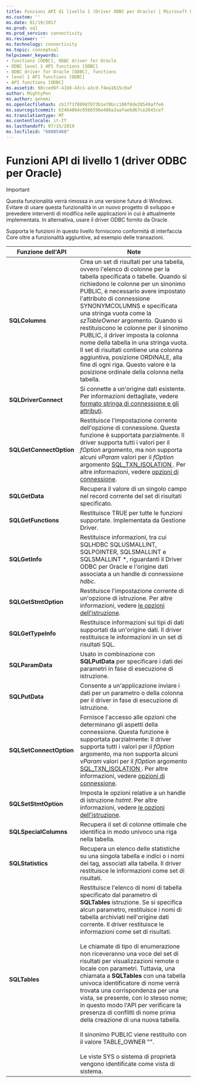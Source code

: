 ```yaml
---
title: Funzioni API di livello 1 (Driver ODBC per Oracle) | Microsoft Docs
ms.custom: ''
ms.date: 01/19/2017
ms.prod: sql
ms.prod_service: connectivity
ms.reviewer: ''
ms.technology: connectivity
ms.topic: conceptual
helpviewer_keywords:
- functions [ODBC], ODBC driver for Oracle
- ODBC level 1 API functions [ODBC]
- ODBC driver for Oracle [ODBC], functions
- level 1 API functions [ODBC]
- API functions [ODBC]
ms.assetid: 98cced6f-41b8-43c1-a3cd-f4ea1615c0af
author: MightyPen
ms.author: genemi
ms.openlocfilehash: cb1771f88987073b1ef0bcc106f8de28549affe6
ms.sourcegitcommit: b2464064c0566590e486a3aafae6d67ce2645cef
ms.translationtype: MT
ms.contentlocale: it-IT
ms.lasthandoff: 07/15/2019
ms.locfileid: "68085468"
---
```

# <a name="level-1-api-functions-odbc-driver-for-oracle"></a>Funzioni API di livello 1 (driver ODBC per Oracle)
> [!IMPORTANT]  
>  Questa funzionalità verrà rimossa in una versione futura di Windows. Evitare di usare questa funzionalità in un nuovo progetto di sviluppo e prevedere interventi di modifica nelle applicazioni in cui è attualmente implementata. In alternativa, usare il driver ODBC fornito da Oracle.  
  
 Supporta le funzioni in questo livello forniscono conformità di interfaccia Core oltre a funzionalità aggiuntive, ad esempio delle transazioni.  
  
|Funzione dell'API|Note|  
|------------------|-----------|  
|**SQLColumns**|Crea un set di risultati per una tabella, ovvero l'elenco di colonne per la tabella specificata o tabelle. Quando si richiedono le colonne per un sinonimo PUBLIC, è necessario avere impostato l'attributo di connessione SYNONYMCOLUMNS e specificata una stringa vuota come la *szTableOwner* argomento. Quando si restituiscono le colonne per il sinonimo PUBLIC, il driver imposta la colonna nome della tabella in una stringa vuota. Il set di risultati contiene una colonna aggiuntiva, posizione ORDINALE, alla fine di ogni riga. Questo valore è la posizione ordinale della colonna nella tabella.|  
|**SQLDriverConnect**|Si connette a un'origine dati esistente. Per informazioni dettagliate, vedere [formato stringa di connessione e gli attributi](../../odbc/microsoft/connection-string-format-and-attributes.md).|  
|**SQLGetConnectOption**|Restituisce l'impostazione corrente dell'opzione di connessione. Questa funzione è supportata parzialmente. Il driver supporta tutti i valori per il *fOption* argomento, ma non supporta alcuni *vParam* valori per il *fOption* argomento [SQL_TXN_ISOLATION ](../../odbc/microsoft/connect-options.md). Per altre informazioni, vedere [opzioni di connessione](../../odbc/microsoft/connect-options.md).|  
|**SQLGetData**|Recupera il valore di un singolo campo nel record corrente del set di risultati specificato.|  
|**SQLGetFunctions**|Restituisce TRUE per tutte le funzioni supportate. Implementata da Gestione Driver.|  
|**SQLGetInfo**|Restituisce informazioni, tra cui SQLHDBC SQLUSMALLINT, SQLPOINTER, SQLSMALLINT e SQLSMALLINT \*, riguardanti il Driver ODBC per Oracle e l'origine dati associata a un handle di connessione *hdbc*.|  
|**SQLGetStmtOption**|Restituisce l'impostazione corrente di un'opzione di istruzione. Per altre informazioni, vedere [le opzioni dell'istruzione](../../odbc/microsoft/statement-options.md).|  
|**SQLGetTypeInfo**|Restituisce informazioni sui tipi di dati supportati da un'origine dati. Il driver restituisce le informazioni in un set di risultati SQL.|  
|**SQLParamData**|Usato in combinazione con **SQLPutData** per specificare i dati dei parametri in fase di esecuzione di istruzione.|  
|**SQLPutData**|Consente a un'applicazione inviare i dati per un parametro o della colonna per il driver in fase di esecuzione di istruzione.|  
|**SQLSetConnectOption**|Fornisce l'accesso alle opzioni che determinano gli aspetti della connessione. Questa funzione è supportata parzialmente: Il driver supporta tutti i valori per il *fOption* argomento, ma non supporta alcuni *vParam* valori per il *fOption* argomento [SQL_TXN_ISOLATION ](../../odbc/microsoft/connect-options.md). Per altre informazioni, vedere [opzioni di connessione](../../odbc/microsoft/connect-options.md).|  
|**SQLSetStmtOption**|Imposta le opzioni relative a un handle di istruzione *hstmt*. Per altre informazioni, vedere [le opzioni dell'istruzione](../../odbc/microsoft/statement-options.md).|  
|**SQLSpecialColumns**|Recupera il set di colonne ottimale che identifica in modo univoco una riga nella tabella.|  
|**SQLStatistics**|Recupera un elenco delle statistiche su una singola tabella e indici o i nomi dei tag, associati alla tabella. Il driver restituisce le informazioni come set di risultati.|  
|**SQLTables**|Restituisce l'elenco di nomi di tabella specificato dal parametro di **SQLTables** istruzione. Se si specifica alcun parametro, restituisce i nomi di tabella archiviati nell'origine dati corrente. Il driver restituisce le informazioni come set di risultati.<br /><br /> Le chiamate di tipo di enumerazione non riceveranno una voce del set di risultati per visualizzazioni remote o locale con parametri. Tuttavia, una chiamata a **SQLTables** con una tabella univoca identificatore di nome verrà trovata una corrispondenza per una vista, se presente, con lo stesso nome; in questo modo l'API per verificare la presenza di conflitti di nome prima della creazione di una nuova tabella.<br /><br /> Il sinonimo PUBLIC viene restituito con il valore TABLE_OWNER "".<br /><br /> Le viste SYS o sistema di proprietà vengono identificate come vista di sistema.|
